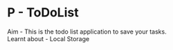 # P - ToDoList
Aim - This is the todo list application to save your tasks.
<br>
Learnt about - Local Storage
